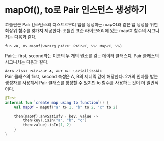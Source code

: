 # mapOf(), to로 Pair 인스턴스 생성하기

코틀린은 Pair 인스턴스의 리스트로부터 맵을 생성하는 mapOf와 같은 맵 생성을 위한 최상위 함수를 몇가지 제공한다. 코틀린 표준 라이브러리에 있는 mapOf 함수의 시그니처는 다음과 같다.  
  
`fun <K, V> mapOf(vararg pairs: Pair<K, V>: Map<K, V>)`  
  
Pair는 first, second라는 이름의 두 개의 원소를 갖는 데이터 클래스다. Pair 클래스의 시그니처는 다음과 같다.  
  
`data class Pair<out A, out B>: Seriallizable`  
Pair 클래스의 first, second 속성은 A, B의 제네릭 값에 해당한다. 2개의 인자를 받는 생성자를 사용해서 Pair 클래스를 생성할 수 있지만 to 함수를 사용하는 것이 더 일반적이다.

```kotlin
@Test
internal fun `create map using to function`() {
    val mapOf = mapOf("a" to 1, "b" to 2, "c" to 2)

    then(mapOf).anySatisfy { key, value ->
        then(key).isIn("a", "b", "c")
        then(value).isIn(1, 2)
    }
}
```